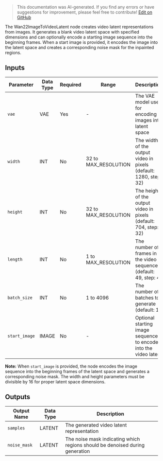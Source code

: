 > This documentation was AI-generated. If you find any errors or have suggestions for improvement, please feel free to contribute! [Edit on GitHub](https://github.com/Comfy-Org/embedded-docs/blob/main/comfyui_embedded_docs/docs/Wan22ImageToVideoLatent/en.md)

The Wan22ImageToVideoLatent node creates video latent representations from images. It generates a blank video latent space with specified dimensions and can optionally encode a starting image sequence into the beginning frames. When a start image is provided, it encodes the image into the latent space and creates a corresponding noise mask for the inpainted regions.

## Inputs

| Parameter | Data Type | Required | Range | Description |
|-----------|-----------|----------|-------|-------------|
| `vae` | VAE | Yes | - | The VAE model used for encoding images into latent space |
| `width` | INT | No | 32 to MAX_RESOLUTION | The width of the output video in pixels (default: 1280, step: 32) |
| `height` | INT | No | 32 to MAX_RESOLUTION | The height of the output video in pixels (default: 704, step: 32) |
| `length` | INT | No | 1 to MAX_RESOLUTION | The number of frames in the video sequence (default: 49, step: 4) |
| `batch_size` | INT | No | 1 to 4096 | The number of batches to generate (default: 1) |
| `start_image` | IMAGE | No | - | Optional starting image sequence to encode into the video latent |

**Note:** When `start_image` is provided, the node encodes the image sequence into the beginning frames of the latent space and generates a corresponding noise mask. The width and height parameters must be divisible by 16 for proper latent space dimensions.

## Outputs

| Output Name | Data Type | Description |
|-------------|-----------|-------------|
| `samples` | LATENT | The generated video latent representation |
| `noise_mask` | LATENT | The noise mask indicating which regions should be denoised during generation |
